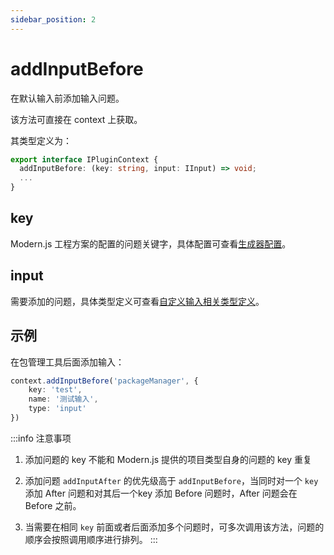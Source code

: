 ```yaml
---
sidebar_position: 2
---
```


# addInputBefore

在默认输入前添加输入问题。

该方法可直接在 context 上获取。

其类型定义为：

```ts
export interface IPluginContext {
  addInputBefore: (key: string, input: IInput) => void;
  ...
}
```

## key

Modern.js 工程方案的配置的问题关键字，具体配置可查看[生成器配置](/docs/configure/generator/introduce)。

## input

需要添加的问题，具体类型定义可查看[自定义输入相关类型定义](/docs/apis/generator/plugin/input/type)。

## 示例

在包管理工具后面添加输入：

```ts
context.addInputBefore('packageManager', {
    key: 'test',
    name: '测试输入',
    type: 'input'
})
```

:::info
注意事项

1. 添加问题的 key 不能和 Modern.js 提供的项目类型自身的问题的 key 重复

2. 添加问题 `addInputAfter` 的优先级高于 `addInputBefore`，当同时对一个 `key` 添加 After 问题和对其后一个key 添加 Before 问题时，After 问题会在 Before 之前。

3. 当需要在相同 `key` 前面或者后面添加多个问题时，可多次调用该方法，问题的顺序会按照调用顺序进行排列。
:::
